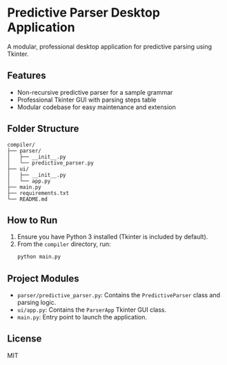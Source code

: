 # Predictive Parser Desktop Application

A modular, professional desktop application for predictive parsing using Tkinter.

## Features
- Non-recursive predictive parser for a sample grammar
- Professional Tkinter GUI with parsing steps table
- Modular codebase for easy maintenance and extension

## Folder Structure
```
compiler/
├── parser/
│   ├── __init__.py
│   └── predictive_parser.py
├── ui/
│   ├── __init__.py
│   └── app.py
├── main.py
├── requirements.txt
└── README.md
```

## How to Run
1. Ensure you have Python 3 installed (Tkinter is included by default).
2. From the `compiler` directory, run:
   ```sh
   python main.py
   ```

## Project Modules
- `parser/predictive_parser.py`: Contains the `PredictiveParser` class and parsing logic.
- `ui/app.py`: Contains the `ParserApp` Tkinter GUI class.
- `main.py`: Entry point to launch the application.

## License
MIT 